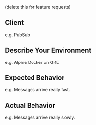 (delete this for feature requests)

## Client

e.g. PubSub

## Describe Your Environment

e.g. Alpine Docker on GKE

## Expected Behavior

e.g. Messages arrive really fast.

## Actual Behavior

e.g. Messages arrive really slowly.